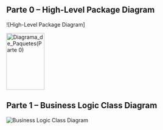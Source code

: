 ## Parte 0 – High-Level Package Diagram
![High-Level Package Diagram]

<img width="100" height="150" alt="Diagrama_de_Paquetes(Parte 0)" src="https://github.com/user-attachments/assets/45c8266c-8e46-4259-89a4-07766223a3ca" />

## Parte 1 – Business Logic Class Diagram
![Business Logic Class Diagram](images/Diagrama_de_Paquetes(Parte1).png)
